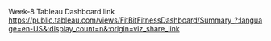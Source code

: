 Week-8
Tableau Dashboard link
https://public.tableau.com/views/FitBitFitnessDashboard/Summary_?:language=en-US&:display_count=n&:origin=viz_share_link

